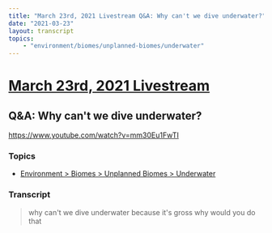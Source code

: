 ```yaml
---
title: "March 23rd, 2021 Livestream Q&A: Why can't we dive underwater?"
date: "2021-03-23"
layout: transcript
topics:
    - "environment/biomes/unplanned-biomes/underwater"
---
```

# [March 23rd, 2021 Livestream](../2021-03-23.md)
## Q&A: Why can't we dive underwater?
https://www.youtube.com/watch?v=mm30Eu1FwTI

### Topics
* [Environment > Biomes > Unplanned Biomes > Underwater](../topics/environment/biomes/unplanned-biomes/underwater.md)

### Transcript

> why can't we dive underwater because it's gross why would you do that
